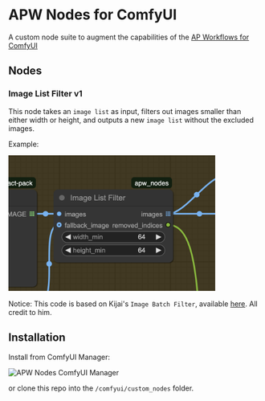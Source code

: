 # APW Nodes for ComfyUI

A custom node suite to augment the capabilities of the [AP Workflows for ComfyUI](https://perilli.com/ai/comfyui/)

## Nodes

### Image List Filter v1

This node takes an `image list` as input, filters out images smaller than either width or height, and outputs a new `image list` without the excluded images.

Example:

<img width="412" alt="Image List Filter v1" src="/Images/Image%20List%20Filter%201.0.3.png" />

Notice: This code is based on Kijai's `Image Batch Filter`, available [here](https://github.com/kijai/ComfyUI-KJNodes/). All credit to him.

## Installation

Install from ComfyUI Manager:

<img width="1378" alt="APW Nodes ComfyUI Manager" src="https://github.com/user-attachments/assets/0893fccf-3a5e-4726-a6e6-0e32c60d28b8" />

or clone this repo into the `/comfyui/custom_nodes` folder.
